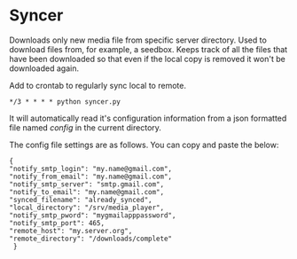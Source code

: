 # Syncer
Downloads only new media file from specific server directory.
Used to download files from, for example, a seedbox. Keeps track of all the
files that have been downloaded so that even if the local copy is removed it
won't be downloaded again.

Add to crontab to regularly sync local to remote.

    */3 * * * * python syncer.py

It will automatically read it's configuration information from a json formatted file named
*config* in the current directory.

The config file settings are as follows. You can copy and paste the below:


    {
    "notify_smtp_login": "my.name@gmail.com", 
    "notify_from_email": "my.name@gmail.com",
    "notify_smtp_server": "smtp.gmail.com",
    "notify_to_email": "my.name@gmail.com",
    "synced_filename": "already_synced",
    "local_directory": "/srv/media_player",
    "notify_smtp_pword": "mygmailapppassword",
    "notify_smtp_port": 465,
    "remote_host": "my.server.org",
    "remote_directory": "/downloads/complete" 
     }

